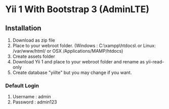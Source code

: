 # Yii 1 With Bootstrap 3 (AdminLTE)

## Installation
1. Download as zip file
2. Place to your webroot folder. (Windows : C:\xampp\htdocs\ or Linux: /var/www/html/ or OSX /Applications/MAMP/htdocs)
3. Create assets folder
4. Download Yii 1 and place to your webroot folder and rename as yii-read-only
5. Create database "yiilte" but you may change if you want. 

### Default Login 
1. Username : admin
2. Password : admin123